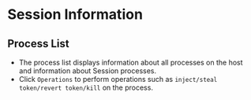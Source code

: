 # Session Information

## Process List

+ The process list displays information about all processes on the host and information about Session processes.
+ Click `Operations` to perform operations such as `inject/steal token/revert token/kill` on the process.